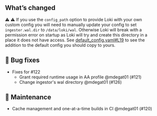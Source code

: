 ## What’s changed
⚠ ⚠ If you use the `config_path` option to provide Loki with your own custom config you will need to manually update your config to set `ingester.wal.dir` to `/data/loki/wal`. Otherwise Loki will break with a permission error on startup as Loki will try and create this directory in a place it does not have access. See [default_config.yaml#L19](https://github.com/mdegat01/addon-loki/blob/a0ab2d2acfe7d4aaddebe66894368e3fb3f4a9a1/loki/rootfs/etc/loki/default-config.yaml#L19) to see the addition to the default config you should copy to yours.

## 🐛 Bug fixes

- Fixes for #122 
  - Grant required runtime usage in AA profile @mdegat01 (#121)
  - Change ingestor's wal directory @mdegat01 (#126)

## 🧰 Maintenance

- Cache management and one-at-a-time builds in CI @mdegat01 (#120)
